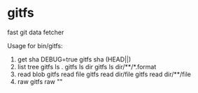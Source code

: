 gitfs
=======

fast git data fetcher

Usage for bin/gitfs:
1. get sha 
  DEBUG=true gitfs sha (HEAD|<branch>|<tag>)
2. list tree
  gitfs ls <sha> .
  gitfs ls <sha> dir
  gitfs ls <sha> dir/**/*.format
3. read blob
  gitfs read <sha> file
  gitfs read <sha> dir/file
  gitfs read <sha> dir/**/file
4. raw
  gitfs raw "<git command>"
